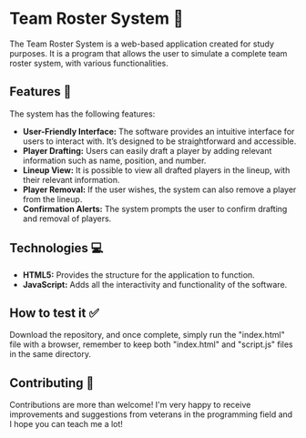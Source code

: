 # Team Roster System 🏈

The Team Roster System is a web-based application created for study purposes. It is a program that allows the user to simulate a complete team roster system, with various functionalities.

## Features 📄

The system has the following features:
- **User-Friendly Interface:** The software provides an intuitive interface for users to interact with. It’s designed to be straightforward and accessible.
- **Player Drafting:** Users can easily draft a player by adding relevant information such as name, position, and number.
- **Lineup View:** It is possible to view all drafted players in the lineup, with their relevant information.
- **Player Removal:** If the user wishes, the system can also remove a player from the lineup.
- **Confirmation Alerts:** The system prompts the user to confirm drafting and removal of players.

## Technologies 💻

- **HTML5:** Provides the structure for the application to function.
- **JavaScript:** Adds all the interactivity and functionality of the software.

## How to test it ✅

Download the repository, and once complete, simply run the "index.html" file with a browser, remember to keep both "index.html" and "script.js" files in the same directory.

## Contributing 🤝

Contributions are more than welcome! I'm very happy to receive improvements and suggestions from veterans in the programming field and I hope you can teach me a lot!
